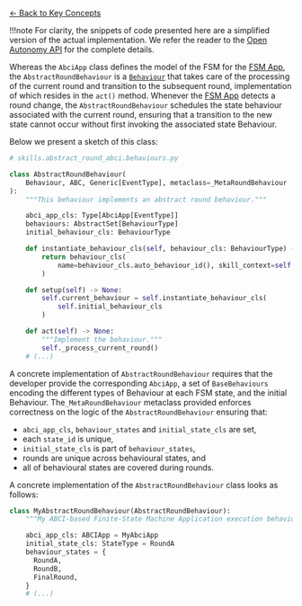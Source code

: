 [← Back to Key Concepts](./index.md)

!!!note
    For clarity, the snippets of code presented here are a simplified version of the actual
    implementation. We refer the reader to the [Open Autonomy API](https://docs.autonolas.network/open-autonomy/api/) for the complete details.

Whereas the `AbciApp` class defines the model of the FSM for the [FSM App](./fsm_app_introduction.md), the `AbstractRoundBehaviour` is a [`Behaviour`](https://open-aea.docs.autonolas.tech/api/skills/base/#behaviour-objects) that takes care of the processing of the current round
and transition to the subsequent round, implementation of which resides in the
`act()` method. Whenever the [FSM App](./fsm_app_introduction.md) detects a round change, the
`AbstractRoundBehaviour` schedules the state behaviour associated with the
current round, ensuring that a transition to the new state cannot occur without first invoking the
associated state Behaviour.

Below we present a sketch of this class:

```python
# skills.abstract_round_abci.behaviours.py

class AbstractRoundBehaviour(
    Behaviour, ABC, Generic[EventType], metaclass=_MetaRoundBehaviour
):
    """This behaviour implements an abstract round behaviour."""

    abci_app_cls: Type[AbciApp[EventType]]
    behaviours: AbstractSet[BehaviourType]
    initial_behaviour_cls: BehaviourType

    def instantiate_behaviour_cls(self, behaviour_cls: BehaviourType) -> BaseBehaviour:
        return behaviour_cls(
            name=behaviour_cls.auto_behaviour_id(), skill_context=self.context
        )

    def setup(self) -> None:
        self.current_behaviour = self.instantiate_behaviour_cls(
            self.initial_behaviour_cls
        )

    def act(self) -> None:
        """Implement the behaviour."""
        self._process_current_round()
    # (...)
```

A concrete implementation of `AbstractRoundBehaviour` requires that the developer provide the corresponding
`AbciApp`, a set of `BaseBehaviours` encoding the different types of Behaviour at each FSM state, and
the initial Behaviour. The`_MetaRoundBehaviour` metaclass provided enforces correctness on the
logic of the `AbstractRoundBehaviour` ensuring that:

- `abci_app_cls`, `behaviour_states` and   `initial_state_cls` are set,
- each `state_id` is unique,
- `initial_state_cls` is part of `behaviour_states`,
- rounds are unique across behavioural states, and
- all of behavioural states are covered during rounds.

A concrete implementation of the `AbstractRoundBehaviour` class looks as follows:

```python
class MyAbstractRoundBehaviour(AbstractRoundBehaviour):
    """My ABCI-based Finite-State Machine Application execution behaviour"""

    abci_app_cls: ABCIApp = MyAbciApp
    initial_state_cls: StateType = RoundA
    behaviour_states = {
      RoundA,
      RoundB,
      FinalRound,
    }
    # (...)
```
